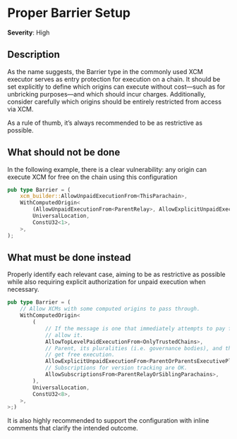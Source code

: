 # Proper Barrier Setup

**Severity**: High

## Description

As the name suggests, the Barrier type in the commonly used XCM executor serves as entry protection for execution on a chain. It should be set explicitly to define which origins can execute without cost—such as for unbricking purposes—and which should incur charges. Additionally, consider carefully which origins should be entirely restricted from access via XCM. 

As a rule of thumb, it’s always recommended to be as restrictive as possible.

## What should not be done

In the following example, there is a clear vulnerability: any origin can execute XCM for free on the chain using this configuration

```rust
pub type Barrier = (
	xcm_builder::AllowUnpaidExecutionFrom<ThisParachain>,
	WithComputedOrigin<
		(AllowUnpaidExecutionFrom<ParentRelay>, AllowExplicitUnpaidExecutionFrom<Everything>),
		UniversalLocation,
		ConstU32<1>,
	>,
);
```

## What must be done instead

Properly identify each relevant case, aiming to be as restrictive as possible while also requiring explicit authorization for unpaid execution when necessary. 

```rust
pub type Barrier = (
    // Allow XCMs with some computed origins to pass through.
    WithComputedOrigin<
        (
            // If the message is one that immediately attempts to pay for execution, then
            // allow it.
            AllowTopLevelPaidExecutionFrom<OnlyTrustedChains>,
            // Parent, its pluralities (i.e. governance bodies), and the Fellows plurality
            // get free execution.
            AllowExplicitUnpaidExecutionFrom<ParentOrParentsExecutivePlurality>,
            // Subscriptions for version tracking are OK.
            AllowSubscriptionsFrom<ParentRelayOrSiblingParachains>,
        ),
        UniversalLocation,
        ConstU32<8>,
    >,
>;)
```

It is also highly recommended to support the configuration with inline comments that clarify the intended outcome.
